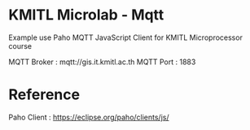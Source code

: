 # KMITL Microlab - Mqtt
Example use Paho MQTT JavaScript Client
for KMITL Microprocessor course

MQTT Broker : mqtt://gis.it.kmitl.ac.th
MQTT Port : 1883

# Reference
Paho Client : https://eclipse.org/paho/clients/js/
